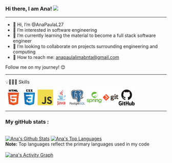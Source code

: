 
### Hi there, I am Ana!  <img src="https://raw.githubusercontent.com/MartinHeinz/MartinHeinz/master/wave.gif" width="30px">
---
- 👋 Hi, I’m @AnaPaulaL27
- 👀 I’m interested in software engineering
- 🌱 I’m currently learning the material to become a full stack software engineer 
- 💞️ I’m looking to collaborate on projects surrounding engineering and computing
- 🚀 How to reach me: anapaulalimabnta@gmail.com

Follow me on my journey! 😊

---

💡🤸🏾‍♀️ Skills 

<img src ="https://github.com/devicons/devicon/blob/master/icons/html5/html5-original-wordmark.svg" alt="HTML logo" width ="50" height ="50"/><img src ="https://github.com/devicons/devicon/blob/master/icons/css3/css3-original-wordmark.svg" alt="Css logo" width ="50" height ="50"/><img src="https://github.com/devicons/devicon/blob/master/icons/javascript/javascript-original.svg" alt="Javascript logo" width ="50" height ="50"/><img src="https://github.com/devicons/devicon/blob/master/icons/java/java-original-wordmark.svg" alt="Java logo" width ="50" height ="50"/><img src="https://github.com/devicons/devicon/blob/master/icons/postgresql/postgresql-original-wordmark.svg" alt="Postgresql logo" width ="50" height ="50"/> <img src="https://github.com/devicons/devicon/blob/master/icons/spring/spring-original-wordmark.svg" alt="Spring logo" width ="50" height ="50"/><img src="https://github.com/devicons/devicon/blob/master/icons/git/git-original-wordmark.svg" alt="git logo" width ="50" height ="50"/><img src="https://github.com/devicons/devicon/blob/master/icons/github/github-original-wordmark.svg" alt="Github logo" width ="50" height ="50"/>

---
### My gitHub stats :
<br/>
    <a href="https://github.com/anapaulal27/"><img alt="Ana's Github Stats" src="https://github-readme-stats.vercel.app/api?username=anapaulal27&show_icons=true&count_private=true&theme=react&hide_border=true&bg_color=0D1117" /></a>
  <a href="https://github.com/anapaulal27/"><img alt="Ana's Top Languages" src="https://github-readme-stats.vercel.app/api/top-langs/?username=anapaulal27&langs_count=8&count_private=true&layout=compact&theme=react&hide_border=true&bg_color=0D1117" /></a>
  <br/>
  <b>Note:</b> Top languages reflect the primary languages used in my code
<br/>
<br/>
<a href="https://github.com/anapaulal27/"><img alt="ana's Activity Graph" src="https://activity-graph.herokuapp.com/graph?username=anapaulal27&bg_color=0D1117&color=5BCDEC&line=5BCDEC&point=FFFFFF&hide_border=true" /></a>
<br/>
<br/>
<!--
**anapaulal27/anapaulal27** is a :sparkles: _special_ :sparkles: repository because its `README.md` (this file) appears on your GitHub profile.
